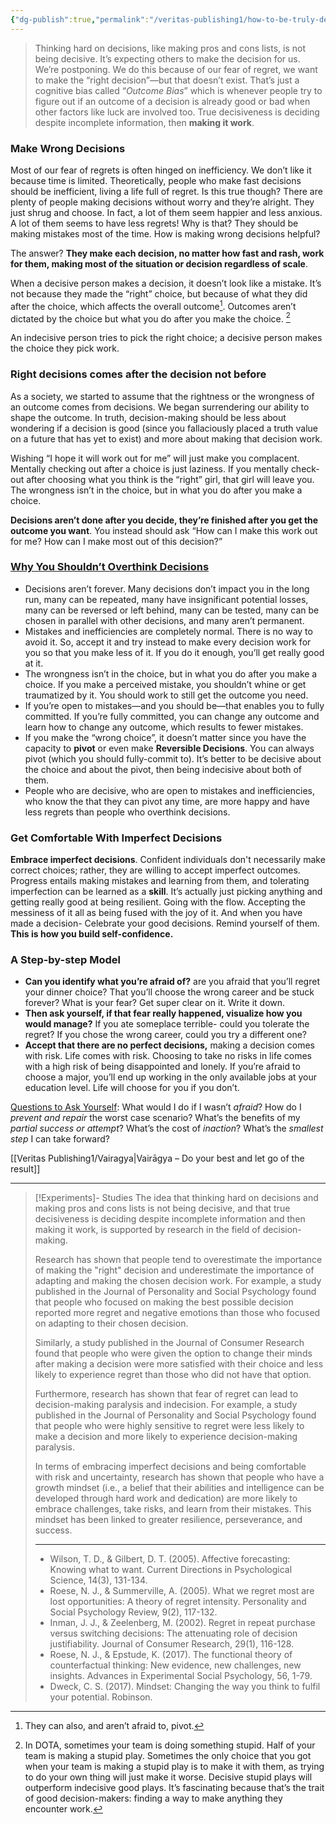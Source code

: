 ```yaml
---
{"dg-publish":true,"permalink":"/veritas-publishing1/how-to-be-truly-decisive/"}
---
```


> Thinking hard on decisions, like making pros and cons lists, is not being decisive. It’s expecting others to make the decision for us. We’re postponing. We do this because of our fear of regret, we want to make the “right decision”—but that doesn’t exist. That’s just a cognitive bias called “*Outcome Bias*” which is whenever people try to figure out if an outcome of a decision is already good or bad when other factors like luck are involved too. True decisiveness is deciding despite incomplete information, then **making it work**. 

### Make Wrong Decisions
Most of our fear of regrets is often hinged on inefficiency. We don’t like it because time is limited. Theoretically, people who make fast decisions should be inefficient, living a life full of regret. Is this true though? There are plenty of people making decisions without worry and they’re alright. They just shrug and choose. In fact, a lot of them seem happier and less anxious. A lot of them seems to have less regrets! Why is that? They should be making mistakes most of the time. How is making wrong decisions helpful? 

The answer? **They make each decision, no matter how fast and rash, work for them, making most of the situation or decision regardless of scale**.  

When a decisive person makes a decision, it doesn’t look like a mistake. It’s not because they made the “right” choice, but because of what they did after the choice, which affects the overall outcome[^1]. Outcomes aren’t dictated by the choice but what you do after you make the choice. [^2]

An indecisive person tries to pick the right choice; a decisive person makes the choice they pick work.

### Right decisions comes after the decision not before
As a society, we started to assume that the rightness or the wrongness of an outcome comes from decisions. We began surrendering our ability to shape the outcome. In truth, decision-making should be less about wondering if a decision is good (since you fallaciously placed a truth value on a future that has yet to exist) and more about making that decision work.

Wishing “I hope it will work out for me” will just make you complacent. Mentally checking out after a choice is just laziness. If you mentally check-out after choosing what you think is the “right” girl, that girl will leave you. The wrongness isn’t in the choice, but in what you do after you make a choice.

**Decisions aren’t done after you decide, they’re finished after you get the outcome you want**. You instead should ask “How can I make this work out for me? How can I make most out of this decision?”

### <u>Why You Shouldn’t Overthink Decisions</u>
- Decisions aren’t forever. Many decisions don’t impact you in the long run, many can be repeated, many have insignificant potential losses, many can be reversed or left behind, many can be tested, many can be chosen in parallel with other decisions, and many aren’t permanent.
- Mistakes and inefficiencies are completely normal. There is no way to avoid it. So, accept it and try instead to make every decision work for you so that you make less of it. If you do it enough, you’ll get really good at it.
- The wrongness isn’t in the choice, but in what you do after you make a choice. If you make a perceived mistake, you shouldn’t whine or get traumatized by it. You should work to still get the outcome you need. 
- If you’re open to mistakes—and you should be—that enables you to fully committed. If you’re fully committed, you can change any outcome and learn how to change any outcome, which results to fewer mistakes. 
- If you make the “wrong choice”, it doesn’t matter since you have the capacity to **pivot** or even make **Reversible Decisions**. You can always pivot (which you should fully-commit to). It’s better to be decisive about the choice and about the pivot, then being indecisive about both of them. 
- People who are decisive, who are open to mistakes and inefficiencies, who know the that they can pivot any time, are more happy and have less regrets than people who overthink decisions.

### Get Comfortable With Imperfect Decisions
**Embrace imperfect decisions**. Confident individuals don't necessarily make correct choices; rather, they are willing to accept imperfect outcomes. Progress entails making mistakes and learning from them, and tolerating imperfection can be learned as a **skill**. It’s actually just picking anything and getting really good at being resilient. Going with the flow. Accepting the messiness of it all as being fused with the joy of it. And when you have made a decision- Celebrate your good decisions. Remind yourself of them. **This is how you build self-confidence.**

### A Step-by-step Model
-   **Can you identify what you’re afraid of?** are you afraid that you’ll regret your dinner choice? That you’ll choose the wrong career and be stuck forever? What is your fear? Get super clear on it. Write it down. 
-   **Then ask yourself, if that fear really happened, visualize how you would manage?** If you ate someplace terrible- could you tolerate the regret? If you chose the wrong career, could you try a different one?
-   **Accept that there are no perfect decisions,** making a decision comes with risk. Life comes with risk. Choosing to take no risks in life comes with a high risk of being disappointed and lonely. If you’re afraid to choose a major, you’ll end up working in the only available jobs at your education level. Life will choose for you if you don’t.

<u>Questions to Ask Yourself</u>: What would I do if I wasn’t *afraid*? How do I *prevent and repair* the worst case scenario? What’s the benefits of my *partial success or attempt*? What’s the cost of *inaction*? What’s the *smallest step* I can take forward? 

[[Veritas Publishing1/Vairagya\|Vairāgya – Do your best and let go of the result]] 

___

> [!Experiments]- Studies
> The idea that thinking hard on decisions and making pros and cons lists is not being decisive, and that true decisiveness is deciding despite incomplete information and then making it work, is supported by research in the field of decision-making.
> 
> Research has shown that people tend to overestimate the importance of making the "right" decision and underestimate the importance of adapting and making the chosen decision work. For example, a study published in the Journal of Personality and Social Psychology found that people who focused on making the best possible decision reported more regret and negative emotions than those who focused on adapting to their chosen decision.
> 
> Similarly, a study published in the Journal of Consumer Research found that people who were given the option to change their minds after making a decision were more satisfied with their choice and less likely to experience regret than those who did not have that option.
> 
> Furthermore, research has shown that fear of regret can lead to decision-making paralysis and indecision. For example, a study published in the Journal of Personality and Social Psychology found that people who were highly sensitive to regret were less likely to make a decision and more likely to experience decision-making paralysis.
> 
> In terms of embracing imperfect decisions and being comfortable with risk and uncertainty, research has shown that people who have a growth mindset (i.e., a belief that their abilities and intelligence can be developed through hard work and dedication) are more likely to embrace challenges, take risks, and learn from their mistakes. This mindset has been linked to greater resilience, perseverance, and success.
> ___
> -   Wilson, T. D., & Gilbert, D. T. (2005). Affective forecasting: Knowing what to want. Current Directions in Psychological Science, 14(3), 131-134.
> -   Roese, N. J., & Summerville, A. (2005). What we regret most are lost opportunities: A theory of regret intensity. Personality and Social Psychology Review, 9(2), 117-132.
> -   Inman, J. J., & Zeelenberg, M. (2002). Regret in repeat purchase versus switching decisions: The attenuating role of decision justifiability. Journal of Consumer Research, 29(1), 116-128.
> -   Roese, N. J., & Epstude, K. (2017). The functional theory of counterfactual thinking: New evidence, new challenges, new insights. Advances in Experimental Social Psychology, 56, 1-79.
> -   Dweck, C. S. (2017). Mindset: Changing the way you think to fulfil your potential. Robinson.

[^1]: They can also, and aren’t afraid to, pivot.
[^2]: In DOTA, sometimes your team is doing something stupid. Half of your team is making a stupid play. Sometimes the only choice that you got when your team is making a stupid play is to make it with them, as trying to do your own thing will just make it worse. Decisive stupid plays will outperform indecisive good plays. It’s fascinating because that’s the trait of good decision-makers: finding a way to make anything they encounter work.
